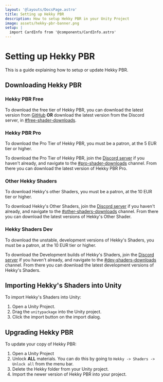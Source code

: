 ```yaml
---
layout: '@layouts/DocsPage.astro'
title: Setting up Hekky PBR
description: How to setup Hekky PBR in your Unity Project
image: assets/hekky-pbr-banner.png
setup: | 
  import CardInfo from '@components/CardInfo.astro'
---
```

# Setting up Hekky PBR

This is a guide explaining how to setup or update Hekky PBR.

## Downloading Hekky PBR

### Hekky PBR Free

To download the free tier of Hekky PBR, you can download the latest version from [GitHub](https://github.com/hyblocker/hekky-shaders/releases/latest) **OR** download the latest version from the Discord server, in [#free-shader-downloads](https://discord.com/channels/955867508643086356/965591556109254716).

### Hekky PBR Pro

To download the Pro Tier of Hekky PBR, you must be a patron, at the 5 EUR tier or higher.

To download the Pro Tier of Hekky PBR, join the [Discord server](https://discord.gg/YWN7Z9T8DP) if you haven't already, and navigate to the [#pro-shader-downloads](https://discord.com/channels/955867508643086356/963019893450616903) channel. From there you can download the latest version of Hekky PBR Pro.

### Other Hekky Shaders

To download Hekky's other Shaders, you must be a patron, at the 10 EUR tier or higher.

To download Hekky's Other Shaders, join the [Discord server](https://discord.gg/YWN7Z9T8DP) if you haven't already, and navigate to the [#other-shaders-downloads](https://discord.com/channels/955867508643086356/963019960043581451) channel. From there you can download the latest versions of Hekky's Other Shader.

### Hekky Shaders Dev

To download the unstable, development versions of Hekky's Shaders, you must be a patron, at the 10 EUR tier or higher.

To download the Development builds of Hekky's Shaders, join the [Discord server](https://discord.gg/YWN7Z9T8DP) if you haven't already, and navigate to the [#dev-shaders-downloads](https://discord.com/channels/955867508643086356/975091762806792202) channel. From there you can download the latest development versions of Hekky's Shaders.

## Importing Hekky's Shaders into Unity

To import Hekky's Shaders into Unity:

1. Open a Unity Project.
2. Drag the `unitypackage` into the Unity project.
3. Click the import button on the import dialog.

## Upgrading Hekky PBR

To update your copy of Hekky PBR:

1. Open a Unity Project
2. Unlock **ALL** materials. You can do this by going to `Hekky -> Shaders -> Unlock all` from the menu bar.
3. Delete the Hekky folder from your Unity project.
4. Import the newer version of Hekky PBR into your project.